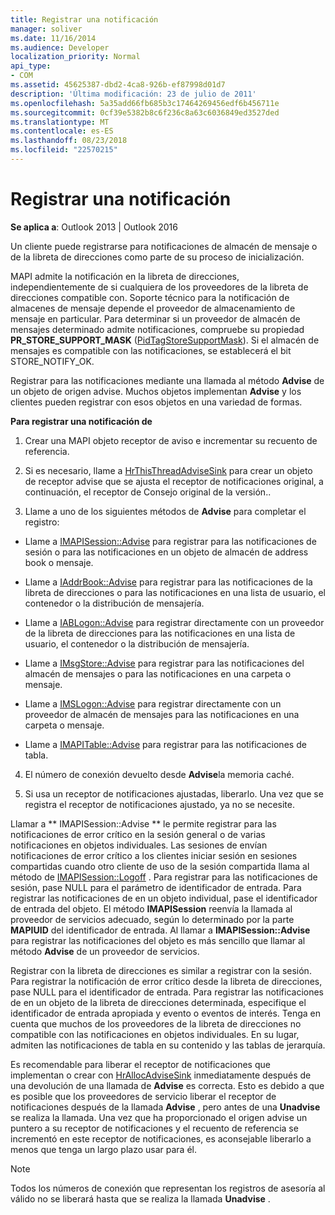 ```yaml
---
title: Registrar una notificación
manager: soliver
ms.date: 11/16/2014
ms.audience: Developer
localization_priority: Normal
api_type:
- COM
ms.assetid: 45625387-dbd2-4ca8-926b-ef87998d01d7
description: 'Última modificación: 23 de julio de 2011'
ms.openlocfilehash: 5a35add66fb685b3c17464269456edf6b456711e
ms.sourcegitcommit: 0cf39e5382b8c6f236c8a63c6036849ed3527ded
ms.translationtype: MT
ms.contentlocale: es-ES
ms.lasthandoff: 08/23/2018
ms.locfileid: "22570215"
---
```

# <a name="registering-for-a-notification"></a>Registrar una notificación

  
  
**Se aplica a**: Outlook 2013 | Outlook 2016 
  
Un cliente puede registrarse para notificaciones de almacén de mensaje o de la libreta de direcciones como parte de su proceso de inicialización.
  
MAPI admite la notificación en la libreta de direcciones, independientemente de si cualquiera de los proveedores de la libreta de direcciones compatible con. Soporte técnico para la notificación de almacenes de mensaje depende el proveedor de almacenamiento de mensaje en particular. Para determinar si un proveedor de almacén de mensajes determinado admite notificaciones, compruebe su propiedad **PR_STORE_SUPPORT_MASK** ([PidTagStoreSupportMask](pidtagstoresupportmask-canonical-property.md)). Si el almacén de mensajes es compatible con las notificaciones, se establecerá el bit STORE_NOTIFY_OK. 
  
Registrar para las notificaciones mediante una llamada al método **Advise** de un objeto de origen advise. Muchos objetos implementan **Advise** y los clientes pueden registrar con esos objetos en una variedad de formas. 
  
 **Para registrar una notificación de**
  
1. Crear una MAPI objeto receptor de aviso e incrementar su recuento de referencia.
    
2. Si es necesario, llame a [HrThisThreadAdviseSink](hrthisthreadadvisesink.md) para crear un objeto de receptor advise que se ajusta el receptor de notificaciones original, a continuación, el receptor de Consejo original de la versión.. 
    
3. Llame a uno de los siguientes métodos de **Advise** para completar el registro: 
    
  - Llame a [IMAPISession::Advise](imapisession-advise.md) para registrar para las notificaciones de sesión o para las notificaciones en un objeto de almacén de address book o mensaje. 
    
  - Llame a [IAddrBook::Advise](iaddrbook-advise.md) para registrar para las notificaciones de la libreta de direcciones o para las notificaciones en una lista de usuario, el contenedor o la distribución de mensajería. 
    
  - Llame a [IABLogon::Advise](iablogon-advise.md) para registrar directamente con un proveedor de la libreta de direcciones para las notificaciones en una lista de usuario, el contenedor o la distribución de mensajería. 
    
  - Llame a [IMsgStore::Advise](imsgstore-advise.md) para registrar para las notificaciones del almacén de mensajes o para las notificaciones en una carpeta o mensaje. 
    
  - Llame a [IMSLogon::Advise](imslogon-advise.md) para registrar directamente con un proveedor de almacén de mensajes para las notificaciones en una carpeta o mensaje. 
    
  - Llame a [IMAPITable::Advise](imapitable-advise.md) para registrar para las notificaciones de tabla. 
    
4. El número de conexión devuelto desde **Advise**la memoria caché.
    
5. Si usa un receptor de notificaciones ajustadas, liberarlo. Una vez que se registra el receptor de notificaciones ajustado, ya no se necesite.
    
Llamar a ** IMAPISession::Advise ** le permite registrar para las notificaciones de error crítico en la sesión general o de varias notificaciones en objetos individuales. Las sesiones de envían notificaciones de error crítico a los clientes iniciar sesión en sesiones compartidas cuando otro cliente de uso de la sesión compartida llama al método de [IMAPISession::Logoff](imapisession-logoff.md) . Para registrar para las notificaciones de sesión, pase NULL para el parámetro de identificador de entrada. Para registrar las notificaciones de en un objeto individual, pase el identificador de entrada del objeto. El método **IMAPISession** reenvía la llamada al proveedor de servicios adecuado, según lo determinado por la parte **MAPIUID** del identificador de entrada. Al llamar a **IMAPISession::Advise** para registrar las notificaciones del objeto es más sencillo que llamar al método **Advise** de un proveedor de servicios. 
  
Registrar con la libreta de direcciones es similar a registrar con la sesión. Para registrar la notificación de error crítico desde la libreta de direcciones, pase NULL para el identificador de entrada. Para registrar las notificaciones de en un objeto de la libreta de direcciones determinada, especifique el identificador de entrada apropiada y evento o eventos de interés. Tenga en cuenta que muchos de los proveedores de la libreta de direcciones no compatible con las notificaciones en objetos individuales. En su lugar, admiten las notificaciones de tabla en su contenido y las tablas de jerarquía. 
  
Es recomendable para liberar el receptor de notificaciones que implementan o crear con [HrAllocAdviseSink](hrallocadvisesink.md) inmediatamente después de una devolución de una llamada de **Advise** es correcta. Esto es debido a que es posible que los proveedores de servicio liberar el receptor de notificaciones después de la llamada **Advise** , pero antes de una **Unadvise** se realiza la llamada. Una vez que ha proporcionado el origen advise un puntero a su receptor de notificaciones y el recuento de referencia se incrementó en este receptor de notificaciones, es aconsejable liberarlo a menos que tenga un largo plazo usar para él. 
  
> [!NOTE]
> Todos los números de conexión que representan los registros de asesoría al válido no se liberará hasta que se realiza la llamada **Unadvise** . 
  

